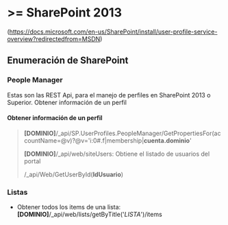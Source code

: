 # >= SharePoint 2013
(https://docs.microsoft.com/en-us/SharePoint/install/user-profile-service-overview?redirectedfrom=MSDN)

## Enumeración de SharePoint

### People Manager
Estas son las REST Api, para el manejo de perfiles en SharePoint 2013 o Superior.
Obtener información de un perfil
#### Obtener información de un perfil

> **[DOMINIO]**/_api/SP.UserProfiles.PeopleManager/GetPropertiesFor(accountName=@v)?@v='i:0#.f|membership|__cuenta.dominio__'
> 
> **[DOMINIO]**/_api/web/siteUsers: Obtiene el listado de usuarios del portal
> 
> /_api/Web/GetUserById(**IdUsuario**)



### Listas
* Obtener todos los items de una lista: **[DOMINIO]**/_api/web/lists/getByTitle('*LISTA*')/items
